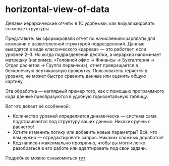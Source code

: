 # horizontal-view-of-data
Делаем иерархические отчеты в 1С удобными: как визуализировать сложные структуры

Представьте: вы сформировали отчет по начислениям зарплаты для компании с разветвленной структурой подразделений. Данные выводятся в виде классического «дерева» — это работает, если уровней 2–3. Но когда подразделений десятки, а иерархия напоминает матрешку (например, «Головной офис → Финансы → Бухгалтерия → Отдел расчетов → Группа первички»), отчет превращается в бесконечную вертикальную прокрутку. Пользователь теряется в уровнях, не может быстро сравнить данные или оценить общую картину.

Эта обработка — наглядный пример того, как с помощью программного кода данные преобразуются в удобную горизонтальную таблицу. 

Вот что делает её особенной:
- Количество уровней определяется динамически — система сама подстраивается под структуру ваших данных. Никаких ручных расчетов!
- Хотите изменить логику или добавить новые параметры? Всё, что вам нужно — отредактировать запрос. Никаких сложных доработок!
- Код написан максимально прозрачно, чтобы вы могли легко разобраться в его работе или адаптировать под свои задачи.

Подробнее можно ознакомиться [тут](https://devs-1c.ru/resources/16/)
